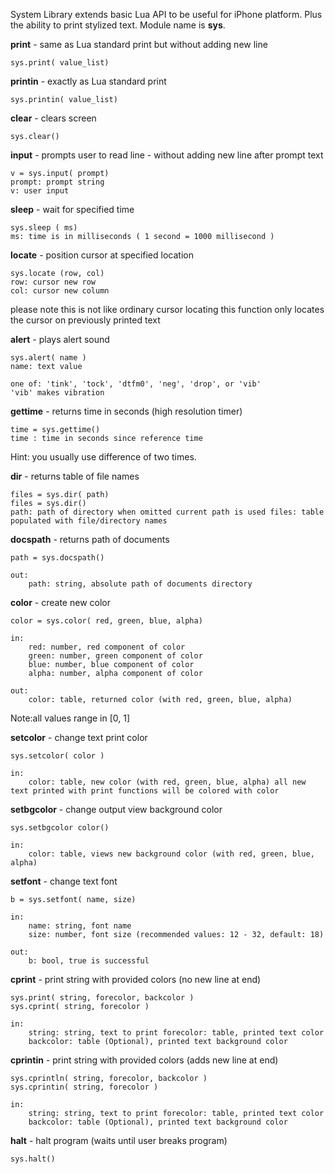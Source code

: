 System Library extends basic Lua API to be useful for iPhone platform.
Plus the ability to print stylized text.
Module name is **sys**.

**print** - same as Lua standard print but without adding new line
    
    sys.print( value_list)

**printin** - exactly as Lua standard print
    
    sys.printin( value_list)

**clear** - clears screen
    
    sys.clear()

**input** - prompts user to read line - without adding new line after prompt text
    
    v = sys.input( prompt)
    prompt: prompt string
    v: user input

**sleep** - wait for specified time
    
    sys.sleep ( ms)
    ms: time is in milliseconds ( 1 second = 1000 millisecond )

**locate** - position cursor at specified location
    
    sys.locate (row, col) 
    row: cursor new row
    col: cursor new column
    
please note this is not like ordinary cursor locating this function only locates the cursor on previously printed text

**alert** - plays alert sound 
    
    sys.alert( name )
    name: text value
    
    one of: 'tink', 'tock', 'dtfm0', 'neg', 'drop', or 'vib'
    'vib' makes vibration

**gettime** - returns time in seconds (high resolution timer)
    
    time = sys.gettime()
    time : time in seconds since reference time
    
Hint: you usually use difference of two times.

**dir** - returns table of file names
    
    files = sys.dir( path)
    files = sys.dir()
    path: path of directory when omitted current path is used files: table populated with file/directory names

**docspath** - returns path of documents
    
    path = sys.docspath()

    out:
        path: string, absolute path of documents directory

**color** - create new color
    
    color = sys.color( red, green, blue, alpha)

    in:
        red: number, red component of color 
        green: number, green component of color 
        blue: number, blue component of color 
        alpha: number, alpha component of color 
    
    out:
        color: table, returned color (with red, green, blue, alpha)

Note:all values range in [0, 1]

**setcolor** - change text print color 
    
    sys.setcolor( color )

    in:
        color: table, new color (with red, green, blue, alpha) all new text printed with print functions will be colored with color

**setbgcolor** - change output view background color
    
    sys.setbgcolor color()
    
    in:
        color: table, views new background color (with red, green, blue, alpha)

**setfont** - change text font
    
    b = sys.setfont( name, size)
    
    in:
        name: string, font name
        size: number, font size (recommended values: 12 - 32, default: 18)
    
    out:
        b: bool, true is successful

**cprint** - print string with provided colors (no new line at end)
    
    sys.print( string, forecolor, backcolor )
    sys.cprint( string, forecolor ) 
    
    in:
        string: string, text to print forecolor: table, printed text color
        backcolor: table (Optional), printed text background color

**cprintin** - print string with provided colors (adds new line at end)
    
    sys.cprintln( string, forecolor, backcolor )
    sys.cprintin( string, forecolor ) 
    
    in:
        string: string, text to print forecolor: table, printed text color
        backcolor: table (Optional), printed text background color

**halt** - halt program (waits until user breaks program)
    
    sys.halt()

